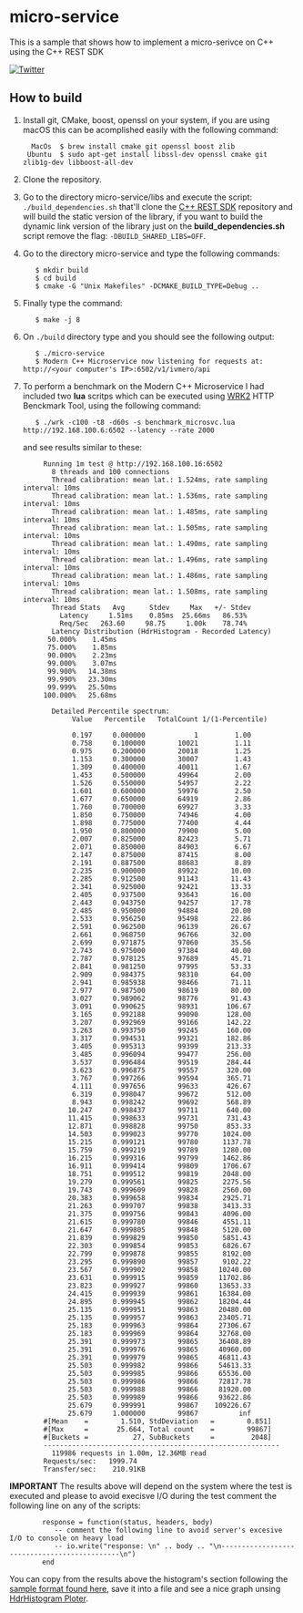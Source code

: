 # micro-service
This is a sample that shows how to implement a micro-serivce on C++ using the C++ REST SDK

[![Twitter](https://img.shields.io/badge/Twitter-@iUberCoder-blue.svg?style=flat)](https://twitter.com/iUberCoder)

## How to build

1. Install git, CMake, boost, openssl on your system, if you are using macOS this can be acomplished easily with the following command: 

         MacOs  $ brew install cmake git openssl boost zlib
        Ubuntu  $ sudo apt-get install libssl-dev openssl cmake git zlib1g-dev libboost-all-dev
          
2. Clone the repository.
3. Go to the directory micro-service/libs and execute the script: ```./build_dependencies.sh``` that'll clone the [C++ REST SDK](https://github.com/Microsoft/cpprestsdk) repository and will build the static version of the library, if you want to build the dynamic link version of the library just on the **build_dependencies.sh** script remove the flag: ```-DBUILD_SHARED_LIBS=OFF```.
4. Go to the directory micro-service and type the following commands:

          $ mkdir build
          $ cd build
          $ cmake -G "Unix Makefiles" -DCMAKE_BUILD_TYPE=Debug ..
          
5. Finally type the command:

          $ make -j 8
          
6. On ```./build``` directory type and you should see the following output:

          $ ./micro-service   
          $ Modern C++ Microservice now listening for requests at: http://<your computer's IP>:6502/v1/ivmero/api
             
7. To perform a benchmark on the Modern C++ Microservice I had included two **lua** scritps which can be executed using [WRK2](https://github.com/giltene/wrk2) HTTP Benckmark Tool, using the following command:

          $ ./wrk -c100 -t8 -d60s -s benchmark_microsvc.lua http://192.168.100.6:6502 --latency --rate 2000
          
   and see results similar to these:
   
            Running 1m test @ http://192.168.100.16:6502
              8 threads and 100 connections
              Thread calibration: mean lat.: 1.524ms, rate sampling interval: 10ms
              Thread calibration: mean lat.: 1.536ms, rate sampling interval: 10ms
              Thread calibration: mean lat.: 1.485ms, rate sampling interval: 10ms
              Thread calibration: mean lat.: 1.505ms, rate sampling interval: 10ms
              Thread calibration: mean lat.: 1.490ms, rate sampling interval: 10ms
              Thread calibration: mean lat.: 1.496ms, rate sampling interval: 10ms
              Thread calibration: mean lat.: 1.486ms, rate sampling interval: 10ms
              Thread calibration: mean lat.: 1.508ms, rate sampling interval: 10ms
              Thread Stats   Avg      Stdev     Max   +/- Stdev
                Latency     1.51ms    0.85ms  25.66ms   86.53%
                Req/Sec   263.60     98.75     1.00k    78.74%
              Latency Distribution (HdrHistogram - Recorded Latency)
             50.000%    1.45ms
             75.000%    1.85ms
             90.000%    2.23ms
             99.000%    3.07ms
             99.900%   14.38ms
             99.990%   23.30ms
             99.999%   25.50ms
            100.000%   25.68ms

              Detailed Percentile spectrum:
                   Value   Percentile   TotalCount 1/(1-Percentile)

                   0.197     0.000000            1         1.00
                   0.758     0.100000        10021         1.11
                   0.975     0.200000        20018         1.25
                   1.153     0.300000        30007         1.43
                   1.309     0.400000        40011         1.67
                   1.453     0.500000        49964         2.00
                   1.526     0.550000        54957         2.22
                   1.601     0.600000        59976         2.50
                   1.677     0.650000        64919         2.86
                   1.760     0.700000        69927         3.33
                   1.850     0.750000        74946         4.00
                   1.898     0.775000        77400         4.44
                   1.950     0.800000        79900         5.00
                   2.007     0.825000        82423         5.71
                   2.071     0.850000        84903         6.67
                   2.147     0.875000        87415         8.00
                   2.191     0.887500        88683         8.89
                   2.235     0.900000        89922        10.00
                   2.285     0.912500        91143        11.43
                   2.341     0.925000        92421        13.33
                   2.405     0.937500        93643        16.00
                   2.443     0.943750        94257        17.78
                   2.485     0.950000        94884        20.00
                   2.533     0.956250        95498        22.86
                   2.591     0.962500        96139        26.67
                   2.661     0.968750        96766        32.00
                   2.699     0.971875        97060        35.56
                   2.743     0.975000        97384        40.00
                   2.787     0.978125        97689        45.71
                   2.841     0.981250        97995        53.33
                   2.909     0.984375        98310        64.00
                   2.941     0.985938        98466        71.11
                   2.977     0.987500        98619        80.00
                   3.027     0.989062        98776        91.43
                   3.091     0.990625        98931       106.67
                   3.165     0.992188        99090       128.00
                   3.207     0.992969        99166       142.22
                   3.263     0.993750        99245       160.00
                   3.317     0.994531        99321       182.86
                   3.405     0.995313        99399       213.33
                   3.485     0.996094        99477       256.00
                   3.537     0.996484        99519       284.44
                   3.623     0.996875        99557       320.00
                   3.767     0.997266        99594       365.71
                   4.111     0.997656        99633       426.67
                   6.319     0.998047        99672       512.00
                   8.943     0.998242        99692       568.89
                  10.247     0.998437        99711       640.00
                  11.415     0.998633        99731       731.43
                  12.871     0.998828        99750       853.33
                  14.503     0.999023        99770      1024.00
                  15.215     0.999121        99780      1137.78
                  15.759     0.999219        99789      1280.00
                  16.215     0.999316        99799      1462.86
                  16.911     0.999414        99809      1706.67
                  18.751     0.999512        99819      2048.00
                  19.279     0.999561        99825      2275.56
                  19.743     0.999609        99828      2560.00
                  20.383     0.999658        99834      2925.71
                  21.263     0.999707        99838      3413.33
                  21.375     0.999756        99843      4096.00
                  21.615     0.999780        99846      4551.11
                  21.647     0.999805        99848      5120.00
                  21.839     0.999829        99850      5851.43
                  22.303     0.999854        99853      6826.67
                  22.799     0.999878        99855      8192.00
                  23.295     0.999890        99857      9102.22
                  23.567     0.999902        99858     10240.00
                  23.631     0.999915        99859     11702.86
                  23.823     0.999927        99860     13653.33
                  24.415     0.999939        99861     16384.00
                  24.895     0.999945        99862     18204.44
                  25.135     0.999951        99863     20480.00
                  25.135     0.999957        99863     23405.71
                  25.183     0.999963        99864     27306.67
                  25.183     0.999969        99864     32768.00
                  25.391     0.999973        99865     36408.89
                  25.391     0.999976        99865     40960.00
                  25.391     0.999979        99865     46811.43
                  25.503     0.999982        99866     54613.33
                  25.503     0.999985        99866     65536.00
                  25.503     0.999986        99866     72817.78
                  25.503     0.999988        99866     81920.00
                  25.503     0.999989        99866     93622.86
                  25.679     0.999991        99867    109226.67
                  25.679     1.000000        99867          inf
            #[Mean    =        1.510, StdDeviation   =        0.851]
            #[Max     =       25.664, Total count    =        99867]
            #[Buckets =           27, SubBuckets     =         2048]
            ----------------------------------------------------------
              119986 requests in 1.00m, 12.36MB read
            Requests/sec:   1999.74
            Transfer/sec:    210.91KB
**IMPORTANT**
The results above will depend on the system where the test is executed and please to avoid execisve I/O during the test comment the following line on any of the scripts:

            response = function(status, headers, body)
               -- comment the following line to avoid server's excesive I/O to console on heavy load
               -- io.write("response: \n" .. body .. "\n---------------------------------------------\n")
            end
            
You can copy from the results above the histogram's section following the [sample format found here](https://github.com/HdrHistogram/HdrHistogram/blob/master/GoogleChartsExample/example1.txt), save it into a file and see a nice graph unsing [HdrHistogram Ploter](http://hdrhistogram.github.io/HdrHistogram/plotFiles.html).
